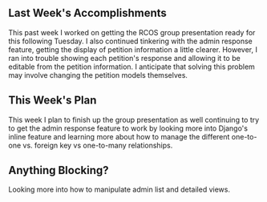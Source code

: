 ## Last Week's Accomplishments

This past week I worked on getting the RCOS group presentation ready for this following Tuesday. I also continued tinkering with the admin response feature, getting the display of petition information a little clearer. However, I ran into trouble showing each petition's response and allowing it to be editable from the petition information. I anticipate that solving this problem may involve changing the petition models themselves.

## This Week's Plan

This week I plan to finish up the group presentation as well continuing to try to get the admin response feature to work by looking more into Django's inline feature and learning more about how to manage the different one-to-one vs. foreign key vs one-to-many relationships.

## Anything Blocking?

Looking more into how to manipulate admin list and detailed views.
